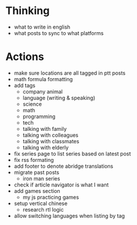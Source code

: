 # Thinking
- what to write in english
- what posts to sync to what platforms

# Actions
- make sure locations are all tagged in ptt posts
- math formula formatting
- add tags
    - company animal
    - language (writing & speaking)
    - science
    - math
    - programming
    - tech
    - talking with family
    - talking with colleagues
    - talking with classmates
    - talking with elderly
- fix series page to list series based on latest post
- fix rss formating
- add footer to denote abridge translations
- migrate past posts
    - iron man series
- check if article navigator is what I want
- add games section
    - my js practicing games
- setup vertical chinese
    - research rtl logic
- allow switching languages when listing by tag
